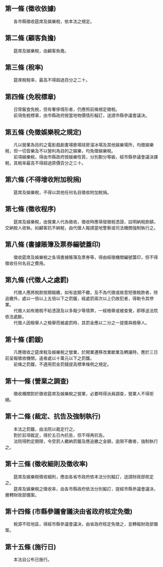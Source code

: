 第一條 (徵收依據)
-----------------
　　各市縣徵收筵席及娛樂稅，依本法之規定。  


第二條 (顧客負擔)
-----------------
　　筵席及娛樂稅，由顧客負擔。  


第三條 (稅率)
-------------
　　筵席稅稅率，最高不得超過百分之二十。  


第四條 (免稅標章)
-----------------
　　日常飯食免稅，但有奢侈情形者，仍應照前條規定徵稅。  
　　前項免稅標章，由市縣政府按當地物價情形擬訂，送請市縣參議會議決。  


第五條 (免徵娛樂稅之規定)
-------------------------
　　凡以營業為目的之電影戲劇書場歌場球房溜冰場及其他娛樂場所，均徵娛樂稅，但一切音樂及不以營利為目的之娛樂，均免徵娛樂稅。  
　　前項娛樂稅，得由市縣政府按娛樂性質，分別劃分等級，經市縣參議會議決課稅，其稅率最高不得超過原價百分之三十。  


第六條 (不得增收附加稅捐)
-------------------------
　　筵席及娛樂稅，不得以其他任何名目徵收附加稅捐。  


第七條 (徵收程序)
-----------------
　　筵席及娛樂稅，由營業人代為徵收，徵收時應填發徵稅憑證，註明納稅款額，交納稅人收執，如顧客抗不納稅，由代徵人報請當地警察或司法機關強制執行之。  


第八條 (書據賬簿及票券編號蓋印)
-------------------------------
　　徵收筵席及娛樂稅之各項書據賬簿及票券等，得由經徵機關編號蓋印，但不得徵收任何名目之費用。  


第九條 (代徵人之處罰)
---------------------
　　代徵人應將稅款按期報繳，如有逾期不繳，及不為代徵或故意短徵稅款者，除追繳外，處以一倍以上五倍以下之罰鍰，經處罰兩次以上仍故犯者，得勒令其停業。  
　　代徵人如有徵稅不給憑證及以多報少等情弊，一經檢舉或被查覺，即移送法院依法處斷。  
　　代徵人因檢舉人之檢舉而被處罰時，其罰金應以二分之一提獎與檢舉人。  


第十條 (罰鍰)
-------------
　　凡應徵收之筵席稅及娛樂稅之營業，於開業遷移改業歇業及轉讓時，應於三日前呈報徵收機關，違者處以十萬元以下之罰鍰。  
　　前條之罰鍰，不適用罰金罰錢提高標準條例之規定。  


第十一條 (營業之調查)
---------------------
　　徵收機關對於徵收筵席及娛樂稅之營業，必要時得派員調查，營業人不得拒絕。  


第十二條 (裁定、抗告及強制執行)
-------------------------------
　　本法之罰鍰，由法院以裁定行之。  
　　對於前項裁定，得於五日內抗告，但不得再抗告。  
　　法院得酌定期限，令受罰人繳納罰鍰及應追繳之金額，逾限不繳者，強制執行之。  


第十三條 (徵收細則及徵收率)
---------------------------
　　筵席及娛樂稅徵收細則，應由各省市政府依本法分別擬訂，送請財政部核定之。  
　　筵席及娛樂稅之徵收率，由各市縣政府依法分別擬訂，提經市縣參議會議決，層轉財政部備案。  


第十四條 (市縣參議會議決由省政府核定免徵)
-----------------------------------------
　　稅源不旺地區，得經市縣參議會議決，由省政府核定免徵之，並轉報財政部備案。  


第十五條 (施行日)
-----------------
　　本法自公布日施行。